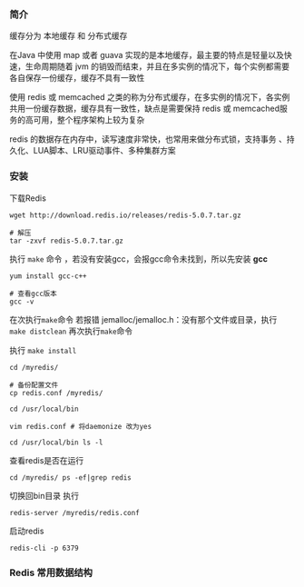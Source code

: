 ### 简介

缓存分为 本地缓存 和 分布式缓存 



在Java 中使用 map 或者 guava 实现的是本地缓存，最主要的特点是轻量以及快速，生命周期随着 jvm 的销毁而结束，并且在多实例的情况下，每个实例都需要各自保存一份缓存，缓存不具有一致性



使用 redis 或 memcached 之类的称为分布式缓存，在多实例的情况下，各实例共用一份缓存数据，缓存具有一致性，缺点是需要保持 redis 或 memcached服务的高可用，整个程序架构上较为复杂



redis 的数据存在内存中，读写速度非常快，也常用来做分布式锁，支持事务 、持久化、LUA脚本、LRU驱动事件、多种集群方案



### 安装

下载Redis

```shell
wget http://download.redis.io/releases/redis-5.0.7.tar.gz

# 解压
tar -zxvf redis-5.0.7.tar.gz
```



执行 `make` 命令 ，若没有安装gcc，会报gcc命令未找到，所以先安装 **gcc** 

```shell
yum install gcc-c++

# 查看gcc版本
gcc -v
```



在次执行`make`命令 若报错 jemalloc/jemalloc.h：没有那个文件或目录，执行 `make distclean` 再次执行`make`命令

执行 `make install`

```shell
cd /myredis/

# 备份配置文件 
cp redis.conf /myredis/

cd /usr/local/bin

vim redis.conf # 将daemonize 改为yes

cd /usr/local/bin ls -l
```



查看redis是否在运行

```shell
cd /myredis/ ps -ef|grep redis 
```



切换回bin目录 执行 

```shell
redis-server /myredis/redis.conf 
```



启动redis

```shell
redis-cli -p 6379
```







### Redis 常用数据结构